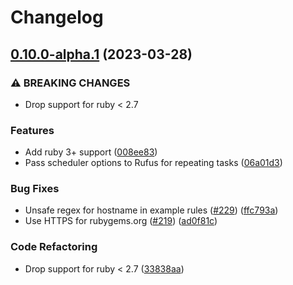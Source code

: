 # Changelog

## [0.10.0-alpha.1](https://github.com/maid/maid/compare/v0.9.0...v0.10.0-alpha.1) (2023-03-28)


### ⚠ BREAKING CHANGES

* Drop support for ruby < 2.7

### Features

* Add ruby 3+ support ([008ee83](https://github.com/maid/maid/commit/008ee83f1655a81e3523431ed35bc2dd20c10c6e))
* Pass scheduler options to Rufus for repeating tasks ([06a01d3](https://github.com/maid/maid/commit/06a01d3e847537bf8f3f51e6550969bf6123d9a1))


### Bug Fixes

* Unsafe regex for hostname in example rules ([#229](https://github.com/maid/maid/issues/229)) ([ffc793a](https://github.com/maid/maid/commit/ffc793a9c1e0f1ce433d75710cbd96626fd3835a))
* Use HTTPS for rubygems.org ([#219](https://github.com/maid/maid/issues/219)) ([ad0f81c](https://github.com/maid/maid/commit/ad0f81c6ffaed1fff2b91ce71f9b568b3f11b022))


### Code Refactoring

* Drop support for ruby &lt; 2.7 ([33838aa](https://github.com/maid/maid/commit/33838aaaeed481158613ce620aeb3a7dc5989ced))
